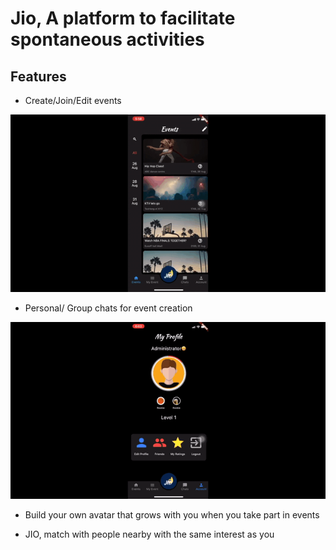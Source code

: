 # Jio, A platform to facilitate spontaneous activities

## Features

- Create/Join/Edit events

![Alt Text](https://github.com/junyangchan/JIOAPP/blob/master/Jio-App-Usage.gif)

- Personal/ Group chats for event creation 

![Alt Text](https://github.com/junyangchan/JIOAPP/blob/master/Jio-App-usage2.gif)

- Build your own avatar that grows with you when you take part in events

- JIO, match with people nearby with the same interest as you 

